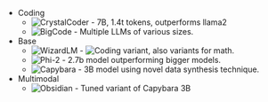 - Coding
	- ![CrystalCoder](https://huggingface.co/LLM360/CrystalCoder) - 7B, 1.4t tokens, outperforms llama2
	- ![BigCode](https://huggingface.co/bigcode) - Multiple LLMs of various sizes.
- Base
	- ![WizardLM](https://huggingface.co/WizardLM/WizardLM-70B-V1.0) - ![Coding variant](https://github.com/nlpxucan/WizardLM/tree/main/WizardCoder), also variants for math.
	- ![Phi-2](https://huggingface.co/microsoft/phi-2) - 2.7b model outperforming bigger models.
	- ![Capybara](https://huggingface.co/NousResearch/Nous-Capybara-3B-V1.9) - 3B model using novel data synthesis technique. 
- Multimodal
	- ![Obsidian](https://huggingface.co/NousResearch/Obsidian-3B-V0.5) - Tuned variant of Capybara 3B 
 